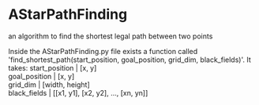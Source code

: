 # AStarPathFinding
an algorithm to find the shortest legal path between two points

Inside the AStarPathFinding.py file exists a function called 'find_shortest_path(start_position, goal_position, grid_dim, black_fields)'.
It takes:
            start_position    |     [x, y]                  
            goal_position     |     [x, y]                  
            grid_dim          |     [width, height]                     
            black_fields      |     [[x1, y1], [x2, y2], ..., [xn, yn]]                         
 
            

